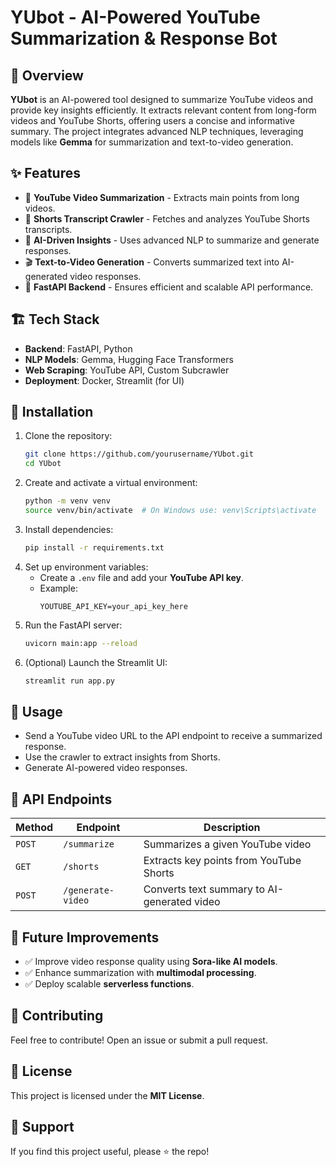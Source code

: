 # YUbot - AI-Powered YouTube Summarization & Response Bot

## 📌 Overview
**YUbot** is an AI-powered tool designed to summarize YouTube videos and provide key insights efficiently. It extracts relevant content from long-form videos and YouTube Shorts, offering users a concise and informative summary. The project integrates advanced NLP techniques, leveraging models like **Gemma** for summarization and text-to-video generation.

## ✨ Features
- 📌 **YouTube Video Summarization** - Extracts main points from long videos.
- 🎯 **Shorts Transcript Crawler** - Fetches and analyzes YouTube Shorts transcripts.
- 🧠 **AI-Driven Insights** - Uses advanced NLP to summarize and generate responses.
- 🎬 **Text-to-Video Generation** - Converts summarized text into AI-generated video responses.
- 🚀 **FastAPI Backend** - Ensures efficient and scalable API performance.

## 🏗️ Tech Stack
- **Backend**: FastAPI, Python
- **NLP Models**: Gemma, Hugging Face Transformers
- **Web Scraping**: YouTube API, Custom Subcrawler
- **Deployment**: Docker, Streamlit (for UI)

## 🔧 Installation
1. Clone the repository:
   ```bash
   git clone https://github.com/yourusername/YUbot.git
   cd YUbot
   ```
2. Create and activate a virtual environment:
   ```bash
   python -m venv venv
   source venv/bin/activate  # On Windows use: venv\Scripts\activate
   ```
3. Install dependencies:
   ```bash
   pip install -r requirements.txt
   ```
4. Set up environment variables:
   - Create a `.env` file and add your **YouTube API key**.
   - Example:
     ```env
     YOUTUBE_API_KEY=your_api_key_here
     ```
5. Run the FastAPI server:
   ```bash
   uvicorn main:app --reload
   ```
6. (Optional) Launch the Streamlit UI:
   ```bash
   streamlit run app.py
   ```

## 🚀 Usage
- Send a YouTube video URL to the API endpoint to receive a summarized response.
- Use the crawler to extract insights from Shorts.
- Generate AI-powered video responses.

## 📌 API Endpoints
| Method | Endpoint | Description |
|--------|------------|-----------------|
| `POST` | `/summarize` | Summarizes a given YouTube video |
| `GET` | `/shorts` | Extracts key points from YouTube Shorts |
| `POST` | `/generate-video` | Converts text summary to AI-generated video |

## 🎯 Future Improvements
- ✅ Improve video response quality using **Sora-like AI models**.
- ✅ Enhance summarization with **multimodal processing**.
- ✅ Deploy scalable **serverless functions**.

## 🤝 Contributing
Feel free to contribute! Open an issue or submit a pull request.

## 📜 License
This project is licensed under the **MIT License**.

## 🌟 Support
If you find this project useful, please ⭐ the repo!

